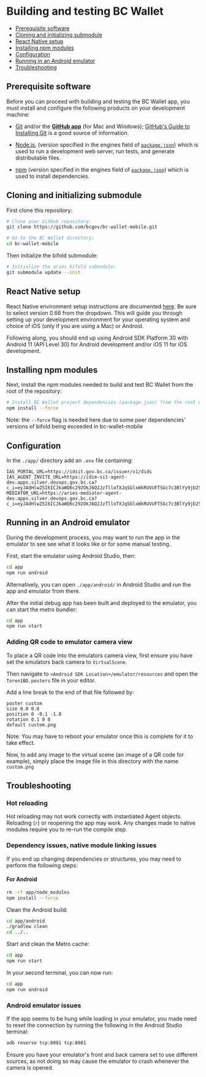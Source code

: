 # Building and testing BC Wallet

* [Prerequisite software](#prerequisite-software)
* [Cloning and initializing submodule](#cloning-and-initializing-submodule)
* [React Native setup](#react-native-setup)
* [Installing npm modules](#installing-npm-modules)
* [Configuration](#configuration)
* [Running in an Android emulator](#running-in-an-android-emulator)
* [Troubleshooting](#troubleshooting)

## Prerequisite software

Before you can proceed with building and testing the BC Wallet app, you must install and configure the
following products on your development machine:

* [Git](https://git-scm.com/) and/or the [**GitHub app**](https://desktop.github.com/) (for Mac and Windows);
  [GitHub's Guide to Installing Git](https://help.github.com/articles/set-up-git) is a good source of information.

* [Node.js](https://nodejs.org), (version specified in the engines field of [`package.json`](./app/package.json)) which is used to run a development web server, run tests, and generate distributable files.

* [npm](https://docs.npmjs.com/cli/) (version specified in the engines field of [`package.json`](./app/package.json)) which is used to install dependencies.

## Cloning and initializing submodule

First clone this repository:

```sh
# Clone your GitHub repository:
git clone https://github.com/bcgov/bc-wallet-mobile.git

# Go to the BC Wallet directory:
cd bc-wallet-mobile
```

Then initialize the bifold submodule:

```sh
# Initialize the aries bifold submodule:
git submodule update --init
```

## React Native setup
React Native environment setup instructions are documented [here](https://reactnative.dev/docs/environment-setup). Be sure to select version 0.66 from the dropdown. This will guide you through setting up your development environment for your operating system and choice of iOS (only if you are using a Mac) or Android. 

Following along, you should end up using Android SDK Platform 30 with Android 11 (API Level 30) for Android development and/or iOS 11 for iOS development.

## Installing npm modules

Next, install the npm modules needed to build and test BC Wallet from the root of the repository:

```sh
# Install BC Wallet project dependencies (package.json) from the root of the cloned repository
npm install --force
```

Note: the `--force` flag is needed here due to some peer dependencies' versions of bifold being exceeded in bc-wallet-mobile

## Configuration
In the `./app/` directory add an `.env` file containing:

```
IAS_PORTAL_URL=https://idsit.gov.bc.ca/issuer/v1/dids
IAS_AGENT_INVITE_URL=https://idim-sit-agent-dev.apps.silver.devops.gov.bc.ca?c_i=eyJAdHlwZSI6ICJkaWQ6c292OkJ6Q2JzTlloTXJqSGlxWkRUVUFTSGc7c3BlYy9jb25uZWN0aW9ucy8xLjAvaW52aXRhdGlvbiIsICJAaWQiOiAiNmNjMjJiNTYtZmQwYy00Yjc4LWE3ZTQtYzYwYzJlODBlMDM0IiwgInJlY2lwaWVudEtleXMiOiBbIkNoSmJDTTVZSlMxb3hTQU1WNU1vY1J5cE1tUVp0eFFqcG9KWEZpTHZnMUM5Il0sICJsYWJlbCI6ICJJRElNIChTSVQpIiwgInNlcnZpY2VFbmRwb2ludCI6ICJodHRwczovL2lkaW0tc2l0LWFnZW50LWRldi5hcHBzLnNpbHZlci5kZXZvcHMuZ292LmJjLmNhIiwgImltYWdlVXJsIjogImh0dHBzOi8vaWQuZ292LmJjLmNhL3N0YXRpYy9Hb3YtMi4wL2ltYWdlcy9mYXZpY29uLmljbyJ9
MEDIATOR_URL=https://aries-mediator-agent-dev.apps.silver.devops.gov.bc.ca?c_i=eyJAdHlwZSI6ICJkaWQ6c292OkJ6Q2JzTlloTXJqSGlxWkRUVUFTSGc7c3BlYy9jb25uZWN0aW9ucy8xLjAvaW52aXRhdGlvbiIsICJAaWQiOiAiNmRhYjhmOTQtODU4NC00ZjI4LTg2ZTQtNzUwNmQ3MTBlNzViIiwgInNlcnZpY2VFbmRwb2ludCI6ICJodHRwczovL2FyaWVzLW1lZGlhdG9yLWFnZW50LWRldi5hcHBzLnNpbHZlci5kZXZvcHMuZ292LmJjLmNhIiwgInJlY2lwaWVudEtleXMiOiBbImlwZjRubmI1eXFtRUt1NnJWQXk2bTdFRDJWc3M5clV6RWFvaWlKVmNlRmkiXSwgImxhYmVsIjogIk1lZGlhdG9yIn0=
```

## Running in an Android emulator
During the development process, you may want to run the app in the emulator to see see what it looks like or for some manual testing.

First, start the emulator using Android Studio, then:

```sh
cd app
npm run android
```

Alternatively, you can open `./app/android/` in Android Studio and run the app and emulator from there.

After the initial debug app has been built and deployed to the emulator, you can start the metro bundler:
```sh
cd app
npm run start
```

### Adding QR code to emulator camera view
To place a QR code into the emulators camera view, first ensure you have set the emulators back camera to `VirtualScene`.

Then navigate to `<Android SDK Location>/emulator/resources` and open the `Toren1BD.posters` file in your editor.

Add a line break to the end of that file followed by:
```
poster custom
size 0.8 0.8
position 0 -0.1 -1.8
rotation 0.1 0 0
default custom.png
```

Note: You may have to reboot your emulator once this is complete for it to take effect.

Now, to add any image to the virtual scene (an image of a QR code for example), simply place the image file in this directory with the name `custom.png`

## Troubleshooting

### Hot reloading

Hot reloading may not work correctly with instantiated Agent objects. Reloading (`r`) or reopening the app may work. Any changes made to native modules require you to re-run the compile step.

### Dependency issues, native module linking issues

If you end up changing dependencies or structures, you may need to perform the following steps:

#### For Android
```sh
rm -rf app/node_modules
npm install --force
```

Clean the Android build:

```sh
cd app/android
./gradlew clean
cd ../..
```

Start and clean the Metro cache:

```sh
cd app
npm run start
```

In your second terminal, you can now run:

```sh
cd app
npm run android
```

### Android emulator issues

If the app seems to be hung while loading in your emulator, you made need to reset the connection by running the following in the Android Studio terminal:

```sh
adb reverse tcp:8081 tcp:8081
```

Ensure you have your emulator's front and back camera set to use different sources, as not doing so may cause the emulator to crash whenever the camera is opened.